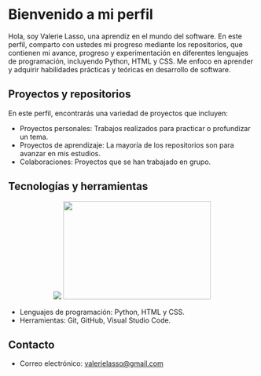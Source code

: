 # Bienvenido a mi perfil

Hola, soy Valerie Lasso, una aprendiz en el mundo del software. En este perfil, comparto con ustedes mi progreso mediante los repositorios, que contienen mi avance, progreso y experimentación en diferentes lenguajes de programación, incluyendo Python, HTML y CSS. Me enfoco en aprender y adquirir habilidades prácticas y teóricas en desarrollo de software.

## Proyectos y repositorios

En este perfil, encontrarás una variedad de proyectos que incluyen:

* Proyectos personales: Trabajos realizados para practicar o profundizar un tema.
* Proyectos de aprendizaje: La mayoría de los repositorios son para avanzar en mis estudios.
* Colaboraciones: Proyectos que se han trabajado en grupo.

## Tecnologías y herramientas

<div align="center" >
<picture>
  <source
    srcset="https://github-readme-stats.vercel.app/api?username=MichelLasso&show_icons=true&theme=radical"
    media="(prefers-color-scheme: dark)"
  />
  <img   src="https://github-readme-stats.vercel.app/api/top-langs/?username=MichelLasso&size_weight=0.0005&count_weight=0.3&layout=compact&theme=radical" />
</picture>
   <img width="300" height="200" src="https://github-readme-stats.vercel.app/api/top-langs/?username=MichelLasso&size_weight=0.0005&count_weight=0.3&layout=compact&theme=radical">
   <br>
</div>

* Lenguajes de programación: Python, HTML y CSS.
* Herramientas: Git, GitHub, Visual Studio Code.

## Contacto

* Correo electrónico: valerielasso@gmail.com 
